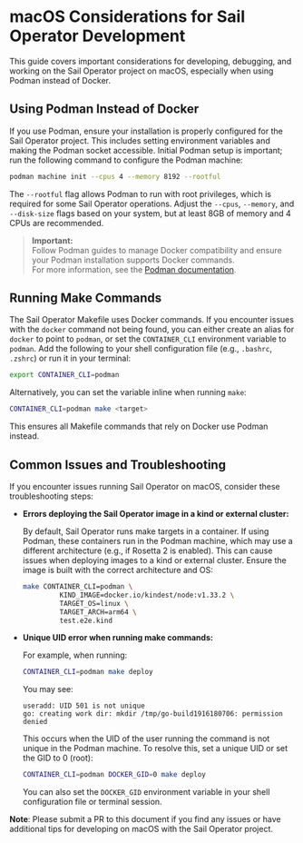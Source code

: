 # macOS Considerations for Sail Operator Development

This guide covers important considerations for developing, debugging, and working on the Sail Operator project on macOS, especially when using Podman instead of Docker.

## Using Podman Instead of Docker

If you use Podman, ensure your installation is properly configured for the Sail Operator project. This includes setting environment variables and making the Podman socket accessible. Initial Podman setup is important; run the following command to configure the Podman machine:

```bash
podman machine init --cpus 4 --memory 8192 --rootful
```

The `--rootful` flag allows Podman to run with root privileges, which is required for some Sail Operator operations. Adjust the `--cpus`, `--memory`, and `--disk-size` flags based on your system, but at least 8GB of memory and 4 CPUs are recommended.

> **Important:**  
> Follow Podman guides to manage Docker compatibility and ensure your Podman installation supports Docker commands.  
> For more information, see the [Podman documentation](https://podman-desktop.io/docs/migrating-from-docker/managing-docker-compatibility).

## Running Make Commands

The Sail Operator Makefile uses Docker commands. If you encounter issues with the `docker` command not being found, you can either create an alias for `docker` to point to `podman`, or set the `CONTAINER_CLI` environment variable to `podman`. Add the following to your shell configuration file (e.g., `.bashrc`, `.zshrc`) or run it in your terminal:

```bash
export CONTAINER_CLI=podman
```

Alternatively, you can set the variable inline when running `make`:

```bash
CONTAINER_CLI=podman make <target>
```

This ensures all Makefile commands that rely on Docker use Podman instead.

## Common Issues and Troubleshooting

If you encounter issues running Sail Operator on macOS, consider these troubleshooting steps:

- **Errors deploying the Sail Operator image in a kind or external cluster:**

    By default, Sail Operator runs make targets in a container. If using Podman, these containers run in the Podman machine, which may use a different architecture (e.g., if Rosetta 2 is enabled). This can cause issues when deploying images to a kind or external cluster. Ensure the image is built with the correct architecture and OS:

    ```bash
    make CONTAINER_CLI=podman \
             KIND_IMAGE=docker.io/kindest/node:v1.33.2 \
             TARGET_OS=linux \
             TARGET_ARCH=arm64 \
             test.e2e.kind
    ```

- **Unique UID error when running make commands:**

    For example, when running:

    ```bash
    CONTAINER_CLI=podman make deploy
    ```

    You may see:

    ```
    useradd: UID 501 is not unique
    go: creating work dir: mkdir /tmp/go-build1916180706: permission denied
    ```

    This occurs when the UID of the user running the command is not unique in the Podman machine. To resolve this, set a unique UID or set the GID to 0 (root):

    ```bash
    CONTAINER_CLI=podman DOCKER_GID=0 make deploy
    ```

    You can also set the `DOCKER_GID` environment variable in your shell configuration file or terminal session.


**Note**: Please submit a PR to this document if you find any issues or have additional tips for developing on macOS with the Sail Operator project.
